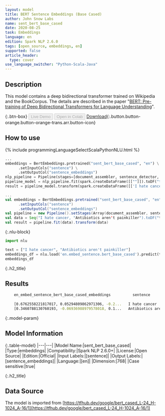 ```yaml
---
layout: model
title: BERT Sentence Embeddings (Base Cased)
author: John Snow Labs
name: sent_bert_base_cased
date: 2020-08-25
task: Embeddings
language: en
edition: Spark NLP 2.6.0
tags: [open_source, embeddings, en]
supported: false
article_header:
  type: cover
use_language_switcher: "Python-Scala-Java"
---
```


## Description
This model contains a deep bidirectional transformer trained on Wikipedia and the BookCorpus. The details are described in the paper "[BERT: Pre-training of Deep Bidirectional Transformers for Language Understanding](https://arxiv.org/abs/1810.04805)".

{:.btn-box}
<button class="button button-orange" disabled>Live Demo</button>
<button class="button button-orange" disabled>Open in Colab</button>
[Download](https://s3.amazonaws.com/auxdata.johnsnowlabs.com/public/models/sent_bert_base_cased_en_2.6.0_2.4_1598346030732.zip){:.button.button-orange.button-orange-trans.arr.button-icon}

## How to use

<div class="tabs-box" markdown="1">

{% include programmingLanguageSelectScalaPythonNLU.html %}

```python
...
embeddings = BertEmbeddings.pretrained("sent_bert_base_cased", "en") \
      .setInputCols("sentence") \
      .setOutputCol("sentence_embeddings")
nlp_pipeline = Pipeline(stages=[document_assembler, sentence_detector, embeddings])
pipeline_model = nlp_pipeline.fit(spark.createDataFrame([[""]]).toDF("text"))
result = pipeline_model.transform(spark.createDataFrame([['I hate cancer', "Antibiotics aren't painkiller"]], ["text"]))
```

```scala
...
val embeddings = BertEmbeddings.pretrained("sent_bert_base_cased", "en")
      .setInputCols("sentence")
      .setOutputCol("sentence_embeddings")
val pipeline = new Pipeline().setStages(Array(document_assembler, sentence_detector, embeddings))
val data = Seq("I hate cancer, "Antibiotics aren't painkiller").toDF("text")
val result = pipeline.fit(data).transform(data)
```

{:.nlu-block}
```python
import nlu

text = ["I hate cancer", "Antibiotics aren't painkiller"]
embeddings_df = nlu.load('en.embed_sentence.bert_base_cased').predict(text, output_level='sentence')
embeddings_df
```

</div>

{:.h2_title}
## Results
```bash
	en_embed_sentence_bert_base_cased_embeddings 	      sentence
		
	[0.6762558221817017, 0.05294809862971306, -0.2... 	I hate cancer
 	[0.3460788130760193, -0.06936988979578018, 0.1... 	Antibiotics aren't painkiller
```


{:.model-param}
## Model Information

{:.table-model}
|---|---|
|Model Name:|sent_bert_base_cased|
|Type:|embeddings|
|Compatibility:|Spark NLP 2.6.0+|
|License:|Open Source|
|Edition:|Official|
|Input Labels:|[sentence]|
|Output Labels:|[sentence_embeddings]|
|Language:|[en]|
|Dimension:|768|
|Case sensitive:|true|

{:.h2_title}
## Data Source
The model is imported from [https://tfhub.dev/google/bert_cased_L-24_H-1024_A-16/1](https://tfhub.dev/google/bert_cased_L-24_H-1024_A-16/1)

